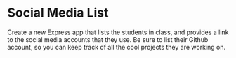 # Social Media List

Create a new Express app that lists the students in class, and provides a link to the social media accounts that they use.  Be sure to list their Github account, so you can keep track of all the cool projects they are working on.
